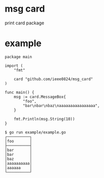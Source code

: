 # msg card

print card package

# example

```
package main

import (
	"fmt"

	card "github.com/ieee0824/msg_card"
)

func main() {
	msg := card.MessageBox{
		"foo",
		"bar\nbar\nbaz\naaaaaaaaaaaaaaaa",
	}

	fmt.Println(msg.String(10))
}
```

```
$ go run example/example.go 
┌──────────┐
│foo       │
├──────────┤
│bar       │
│bar       │
│baz       │
│aaaaaaaaaa│
│aaaaaa    │
└──────────┘
```
